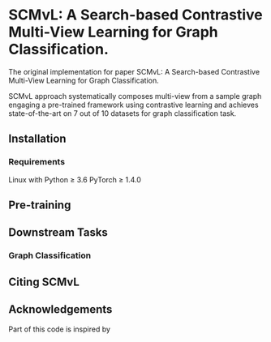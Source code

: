 # SCMvL: A Search-based Contrastive Multi-View Learning for Graph Classification.
The original implementation for paper SCMvL: A Search-based Contrastive Multi-View Learning for Graph Classification.

SCMvL approach systematically composes multi-view from a sample graph engaging a pre-trained framework using contrastive learning and achieves state-of-the-art on 7 out of 10 datasets for graph classification task.

## Installation
### Requirements
Linux with Python ≥ 3.6
PyTorch ≥ 1.4.0


## Pre-training

## Downstream Tasks
### Graph Classification


## Citing SCMvL

## Acknowledgements
Part of this code is inspired by 
